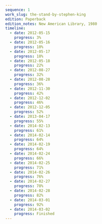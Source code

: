 ```yaml
---
sequence: 1
work_slug: the-stand-by-stephen-king
edition: Paperback
edition_notes: New American Library, 1980
timeline:
  - date: 2012-05-15
    progress: 3%
  - date: 2012-05-16
    progress: 10%
  - date: 2012-05-17
    progress: 18%
  - date: 2012-05-18
    progress: 22%
  - date: 2012-08-27
    progress: 32%
  - date: 2012-08-28
    progress: 36%
  - date: 2012-11-30
    progress: 42%
  - date: 2012-12-02
    progress: 46%
  - date: 2012-12-05
    progress: 52%
  - date: 2013-04-17
    progress: 55%
  - date: 2014-02-13
    progress: 61%
  - date: 2014-02-14
    progress: 64%
  - date: 2014-02-19
    progress: 64%
  - date: 2014-02-24
    progress: 66%
  - date: 2014-02-25
    progress: 71%
  - date: 2014-02-26
    progress: 76%
  - date: 2014-02-27
    progress: 78%
  - date: 2014-02-28
    progress: 82%
  - date: 2014-03-01
    progress: 92%
  - date: 2014-03-02
    progress: Finished
---
```

